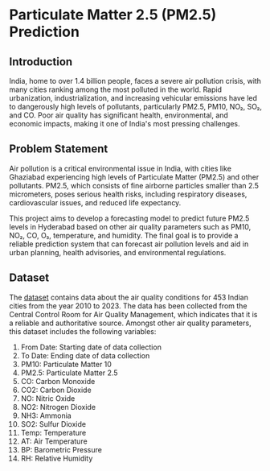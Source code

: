 # Particulate Matter 2.5 (PM2.5) Prediction
## Introduction
India, home to over 1.4 billion people, faces a severe air pollution crisis, with many cities ranking among the most polluted in the world. Rapid urbanization, industrialization, and increasing vehicular emissions have led to dangerously high levels of pollutants, particularly PM2.5, PM10, NO₂, SO₂, and CO. Poor air quality has significant health, environmental, and economic impacts, making it one of India's most pressing challenges.

## Problem Statement
Air pollution is a critical environmental issue in India, with cities like Ghaziabad experiencing high levels of Particulate Matter (PM2.5) and other pollutants. PM2.5, which consists of fine airborne particles smaller than 2.5 micrometers, poses serious health risks, including respiratory diseases, cardiovascular issues, and reduced life expectancy.

This project aims to develop a forecasting model to predict future PM2.5 levels in Hyderabad based on other air quality parameters such as PM10, NO₂, CO, O₃, temperature, and humidity. The final goal is to provide a reliable prediction system that can forecast air pollution levels and aid in urban planning, health advisories, and environmental regulations.

## Dataset
The [dataset](https://www.kaggle.com/datasets/abhisheksjha/time-series-air-quality-data-of-india-2010-2023/data) contains data about the air quality conditions for 453 Indian cities from the year 2010 to 2023. The data has been collected from the Central Control Room for Air Quality Management, which indicates that it is a reliable and authoritative source. Amongst other air quality parameters, this dataset includes the following variables:
1. From Date: Starting date of data collection
2. To Date: Ending date of data collection
3. PM10: Particulate Matter 10
4. PM2.5: Particulate Matter 2.5
5. CO: Carbon Monoxide
6. CO2: Carbon Dioxide
7. NO: Nitric Oxide
8. NO2: Nitrogen Dioxide
9. NH3: Ammonia
10. SO2: Sulfur Dioxide
11. Temp: Temperature
12. AT: Air Temperature
13. BP: Barometric Pressure
14. RH: Relative Humidity